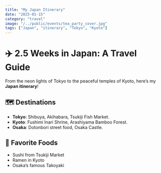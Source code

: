 ```yaml
---
title: "My Japan Itinerary"
date: "2025-01-15"
category: "travel"
image: "/../public/events/tea_party_cover.jpg"
tags: ["Japan", "itinerary", "Tokyo", "Kyoto"]
---
```


# ✈️ 2.5 Weeks in Japan: A Travel Guide

From the neon lights of Tokyo to the peaceful temples of Kyoto, here’s my **Japan itinerary**!

## 🗺️ Destinations
- **Tokyo**: Shibuya, Akihabara, Tsukiji Fish Market.
- **Kyoto**: Fushimi Inari Shrine, Arashiyama Bamboo Forest.
- **Osaka**: Dotonbori street food, Osaka Castle.

## 🍜 Favorite Foods
- Sushi from Tsukiji Market
- Ramen in Kyoto
- Osaka’s famous Takoyaki



